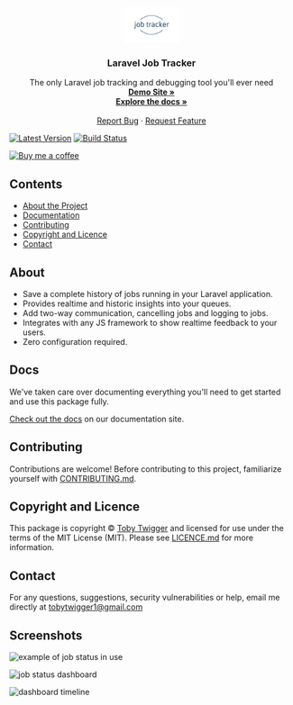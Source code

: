 <p align="center">
  <a href="https://github.com/tobytwigger/laravel-job-status">
    <img src="https://raw.githubusercontent.com/tobytwigger/laravel-job-status-demo/main/resources/images/logo-no-background.png" alt="Logo" width="100" height="63">
  </a>

<h3 align="center">Laravel Job Tracker</h3>

  <p align="center">
    The only Laravel job tracking and debugging tool you'll ever need
<br />
        <a href="https://job-tracker.gpsvault.co.uk/"><strong>Demo Site »</strong></a>
<br />
    <a href="https://tobytwigger.github.io/laravel-job-status"><strong>Explore the docs »</strong></a>
<br />
<br />
    <a href="https://github.com/tobytwigger/laravel-job-status/issues/new?template=bug_report.md">Report Bug</a>
    ·
    <a href="https://github.com/tobytwigger/laravel-job-status/issues/new?template=feature_request.md">Request Feature</a>
</p>

[![Latest Version](https://img.shields.io/github/v/release/tobytwigger/laravel-job-status?label=Latest%20Version&sort=semver&style=plastic)](https://github.com/tobytwigger/laravel-job-status/releases)
[![Build Status](https://github.com/tobytwigger/laravel-job-status/actions/workflows/trigger_main_branch_flow.yml/badge.svg)](https://github.com/tobytwigger/laravel-job-status/actions/workflows/trigger_main_branch_flow.yml)

[![Buy me a coffee](https://www.buymeacoffee.com/assets/img/custom_images/orange_img.png)](http://buymeacoffee.com/translate)

## Contents

* [About the Project](#about)
* [Documentation](#docs)
* [Contributing](#contributing)
* [Copyright and Licence](#copyright-and-licence)
* [Contact](#contact)

## About

- Save a complete history of jobs running in your Laravel application.
- Provides realtime and historic insights into your queues.
- Add two-way communication, cancelling jobs and logging to jobs.
- Integrates with any JS framework to show realtime feedback to your users.
- Zero configuration required.

## Docs

We've taken care over documenting everything you'll need to get started and use this package fully.

[Check out the docs](https://tobytwigger.github.io/laravel-job-status) on our documentation site.

## Contributing

Contributions are welcome! Before contributing to this project, familiarize
yourself with [CONTRIBUTING.md](CONTRIBUTING.md).

## Copyright and Licence

This package is copyright © [Toby Twigger](https://github.com/tobytwigger)
and licensed for use under the terms of the MIT License (MIT). Please see
[LICENCE.md](LICENCE.md) for more information.

## Contact

For any questions, suggestions, security vulnerabilities or help, email me directly
at [tobytwigger1@gmail.com](mailto:tobytwigger1@gmail.com)

## Screenshots

![example of job status in use](https://github.com/tobytwigger/laravel-job-status/blob/main/docs/docs/assets/images/podcast.gif "Showing the user the status of their podcast being uploaded")


![job status dashboard](https://github.com/tobytwigger/laravel-job-status/blob/main/docs/docs/assets/images/dashboard/list-of-jobs.png "Viewing a list of jobs running in your application")


![dashboard timeline](https://github.com/tobytwigger/laravel-job-status/blob/main/docs/docs/assets/images/dashboard/run-timeline.png "View the timeline for a particular run of a job")
